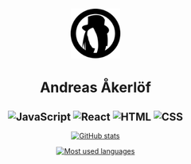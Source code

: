<p align="center">
  <img src="logo_black.svg" alt="Logo" height="100">
  <h1 align="center">Andreas Åkerlöf</h1>
</p>

<h2 align="center">
  <img src="https://devicon.dev/devicon.git/icons/javascript/javascript-original.svg" alt="JavaScript" height="50">
  <img src="https://devicon.dev/devicon.git/icons/react/react-original.svg" alt="React" height="50">
  <img src="https://devicon.dev/devicon.git/icons/html5/html5-original.svg" alt="HTML" height="50">
  <img src="https://devicon.dev/devicon.git/icons/css3/css3-original.svg" alt="CSS" height="50">
</h2>

<p align="center">
  <a href="https://github.com/anuraghazra/github-readme-stats">
    <img src="https://github-readme-stats.vercel.app/api?username=Awkes&show_icons=true" alt="GitHub stats">
  </a>
</p>
  
<p align="center">
  <a href="https://github.com/anuraghazra/github-readme-stats" align="center">
    <img src="https://github-readme-stats.vercel.app/api/top-langs/?username=Awkes&hide=php&langs_count=5" alt="Most used languages">
  </a>
</p>

